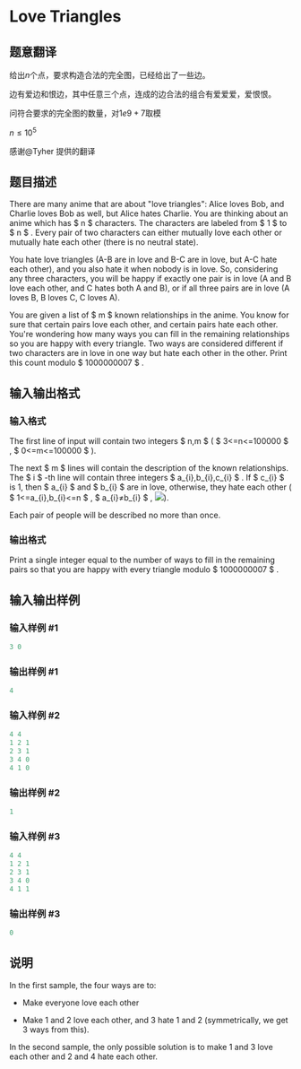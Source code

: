 # Love Triangles

## 题意翻译

给出$n$个点，要求构造合法的完全图，已经给出了一些边。

边有爱边和恨边，其中任意三个点，连成的边合法的组合有爱爱爱，爱恨恨。

问符合要求的完全图的数量，对$1e9+7$取模

$n\leq 10^5$

感谢@Tyher 提供的翻译

## 题目描述

There are many anime that are about "love triangles": Alice loves Bob, and Charlie loves Bob as well, but Alice hates Charlie. You are thinking about an anime which has $ n $ characters. The characters are labeled from $ 1 $ to $ n $ . Every pair of two characters can either mutually love each other or mutually hate each other (there is no neutral state).

You hate love triangles (A-B are in love and B-C are in love, but A-C hate each other), and you also hate it when nobody is in love. So, considering any three characters, you will be happy if exactly one pair is in love (A and B love each other, and C hates both A and B), or if all three pairs are in love (A loves B, B loves C, C loves A).

You are given a list of $ m $ known relationships in the anime. You know for sure that certain pairs love each other, and certain pairs hate each other. You're wondering how many ways you can fill in the remaining relationships so you are happy with every triangle. Two ways are considered different if two characters are in love in one way but hate each other in the other. Print this count modulo $ 1000000007 $ .

## 输入输出格式

### 输入格式

The first line of input will contain two integers $ n,m $ ( $ 3<=n<=100000 $ , $ 0<=m<=100000 $ ).

The next $ m $ lines will contain the description of the known relationships. The $ i $ -th line will contain three integers $ a_{i},b_{i},c_{i} $ . If $ c_{i} $ is 1, then $ a_{i} $ and $ b_{i} $ are in love, otherwise, they hate each other ( $ 1<=a_{i},b_{i}<=n $ , $ a_{i}≠b_{i} $ , ![](https://cdn.luogu.com.cn/upload/vjudge_pic/CF553C/26e54e6b3b9751cc71b106d519c04019ef62f5b4.png)).

Each pair of people will be described no more than once.

### 输出格式

Print a single integer equal to the number of ways to fill in the remaining pairs so that you are happy with every triangle modulo $ 1000000007 $ .

## 输入输出样例

### 输入样例 #1

```cpp
3 0

```
### 输出样例 #1

```cpp
4

```
### 输入样例 #2

```cpp
4 4
1 2 1
2 3 1
3 4 0
4 1 0

```
### 输出样例 #2

```cpp
1

```
### 输入样例 #3

```cpp
4 4
1 2 1
2 3 1
3 4 0
4 1 1

```
### 输出样例 #3

```cpp
0

```
## 说明

In the first sample, the four ways are to:

- Make everyone love each other

- Make 1 and 2 love each other, and 3 hate 1 and 2 (symmetrically, we get 3 ways from this).

In the second sample, the only possible solution is to make 1 and 3 love each other and 2 and 4 hate each other.

